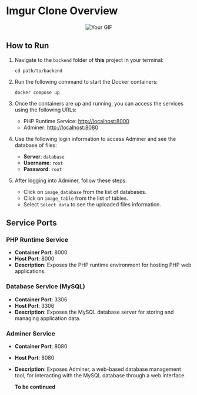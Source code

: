 # Imgur Clone Overview


<p align="center">
  <img src="https://github.com/toddehalexander/Imgur-Clone/blob/main/assets/usecase.gif" alt="Your GIF">
</p>

## How to Run

1. Navigate to the `backend` folder of **this** project in your terminal:
    ```
    cd path/to/backend
    ```

2. Run the following command to start the Docker containers:
    ```
    docker compose up
    ```

3. Once the containers are up and running, you can access the services using the following URLs:
    - PHP Runtime Service: [http://localhost:8000](http://localhost:8000)
    - Adminer: [http://localhost:8080](http://localhost:8080)
    
4. Use the following login information to access Adminer and see the database of files:
    - **Server**: `database`
    - **Username**: `root`
    - **Password**: `root`
    
5. After logging into Adminer, follow these steps:
    - Click on `image_database` from the list of databases.
    - Click on `image_table` from the list of tables.
    - Select `Select data` to see the uploaded files information.

## Service Ports

### PHP Runtime Service

- **Container Port**: 8000
- **Host Port**: 8000
- **Description**: Exposes the PHP runtime environment for hosting PHP web applications.

### Database Service (MySQL)

- **Container Port**: 3306
- **Host Port**: 3306
- **Description**: Exposes the MySQL database server for storing and managing application data.

### Adminer Service

- **Container Port**: 8080
- **Host Port**: 8080
- **Description**: Exposes Adminer, a web-based database management tool, for interacting with the MySQL database through a web interface.



  **To be continued**

